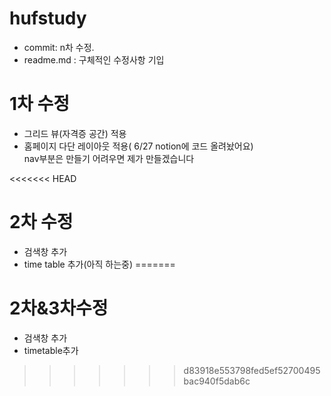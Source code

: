 # hufstudy
- commit: n차 수정. 
- readme.md : 구체적인 수정사항 기입


# 1차 수정  
- 그리드 뷰(자격증 공간) 적용  
- 홈페이지 다단 레이아웃 적용( 6/27  notion에 코드 올려놨어요)  
nav부분은 만들기 어려우면 제가 만들겠습니다

<<<<<<< HEAD
# 2차 수정
-  검색창 추가
-  time table 추가(아직 하는중)
=======
# 2차&3차수정
- 검색창 추가
- timetable추가
>>>>>>> d83918e553798fed5ef52700495bac940f5dab6c
